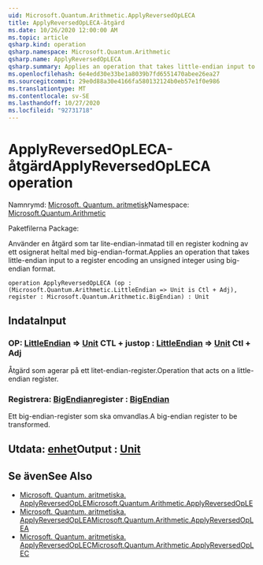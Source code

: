 ```yaml
---
uid: Microsoft.Quantum.Arithmetic.ApplyReversedOpLECA
title: ApplyReversedOpLECA-åtgärd
ms.date: 10/26/2020 12:00:00 AM
ms.topic: article
qsharp.kind: operation
qsharp.namespace: Microsoft.Quantum.Arithmetic
qsharp.name: ApplyReversedOpLECA
qsharp.summary: Applies an operation that takes little-endian input to a register encoding an unsigned integer using big-endian format.
ms.openlocfilehash: 6e4edd30e33be1a8039b7fd6551470abee26ea27
ms.sourcegitcommit: 29e0d88a30e4166fa580132124b0eb57e1f0e986
ms.translationtype: MT
ms.contentlocale: sv-SE
ms.lasthandoff: 10/27/2020
ms.locfileid: "92731718"
---
```

# <a name="applyreversedopleca-operation"></a><span data-ttu-id="8edf7-102">ApplyReversedOpLECA-åtgärd</span><span class="sxs-lookup"><span data-stu-id="8edf7-102">ApplyReversedOpLECA operation</span></span>

<span data-ttu-id="8edf7-103">Namnrymd: [Microsoft. Quantum. aritmetisk](xref:Microsoft.Quantum.Arithmetic)</span><span class="sxs-lookup"><span data-stu-id="8edf7-103">Namespace: [Microsoft.Quantum.Arithmetic](xref:Microsoft.Quantum.Arithmetic)</span></span>

<span data-ttu-id="8edf7-104">Paketfilerna [](https://nuget.org/packages/)</span><span class="sxs-lookup"><span data-stu-id="8edf7-104">Package: [](https://nuget.org/packages/)</span></span>


<span data-ttu-id="8edf7-105">Använder en åtgärd som tar lite-endian-inmatad till en register kodning av ett osignerat heltal med big-endian-format.</span><span class="sxs-lookup"><span data-stu-id="8edf7-105">Applies an operation that takes little-endian input to a register encoding an unsigned integer using big-endian format.</span></span>

```qsharp
operation ApplyReversedOpLECA (op : (Microsoft.Quantum.Arithmetic.LittleEndian => Unit is Ctl + Adj), register : Microsoft.Quantum.Arithmetic.BigEndian) : Unit
```


## <a name="input"></a><span data-ttu-id="8edf7-106">Indata</span><span class="sxs-lookup"><span data-stu-id="8edf7-106">Input</span></span>

### <a name="op--littleendian--unit-ctl--adj"></a><span data-ttu-id="8edf7-107">OP: [LittleEndian](xref:Microsoft.Quantum.Arithmetic.LittleEndian) => [Unit](xref:microsoft.quantum.lang-ref.unit) CTL + just</span><span class="sxs-lookup"><span data-stu-id="8edf7-107">op : [LittleEndian](xref:Microsoft.Quantum.Arithmetic.LittleEndian) => [Unit](xref:microsoft.quantum.lang-ref.unit) Ctl + Adj</span></span>

<span data-ttu-id="8edf7-108">Åtgärd som agerar på ett litet-endian-register.</span><span class="sxs-lookup"><span data-stu-id="8edf7-108">Operation that acts on a little-endian register.</span></span>


### <a name="register--bigendian"></a><span data-ttu-id="8edf7-109">Registrera: [BigEndian](xref:Microsoft.Quantum.Arithmetic.BigEndian)</span><span class="sxs-lookup"><span data-stu-id="8edf7-109">register : [BigEndian](xref:Microsoft.Quantum.Arithmetic.BigEndian)</span></span>

<span data-ttu-id="8edf7-110">Ett big-endian-register som ska omvandlas.</span><span class="sxs-lookup"><span data-stu-id="8edf7-110">A big-endian register to be transformed.</span></span>



## <a name="output--unit"></a><span data-ttu-id="8edf7-111">Utdata: [enhet](xref:microsoft.quantum.lang-ref.unit)</span><span class="sxs-lookup"><span data-stu-id="8edf7-111">Output : [Unit](xref:microsoft.quantum.lang-ref.unit)</span></span>



## <a name="see-also"></a><span data-ttu-id="8edf7-112">Se även</span><span class="sxs-lookup"><span data-stu-id="8edf7-112">See Also</span></span>

- [<span data-ttu-id="8edf7-113">Microsoft. Quantum. aritmetiska. ApplyReversedOpLE</span><span class="sxs-lookup"><span data-stu-id="8edf7-113">Microsoft.Quantum.Arithmetic.ApplyReversedOpLE</span></span>](xref:Microsoft.Quantum.Arithmetic.ApplyReversedOpLE)
- [<span data-ttu-id="8edf7-114">Microsoft. Quantum. aritmetiska. ApplyReversedOpLEA</span><span class="sxs-lookup"><span data-stu-id="8edf7-114">Microsoft.Quantum.Arithmetic.ApplyReversedOpLEA</span></span>](xref:Microsoft.Quantum.Arithmetic.ApplyReversedOpLEA)
- [<span data-ttu-id="8edf7-115">Microsoft. Quantum. aritmetiska. ApplyReversedOpLEC</span><span class="sxs-lookup"><span data-stu-id="8edf7-115">Microsoft.Quantum.Arithmetic.ApplyReversedOpLEC</span></span>](xref:Microsoft.Quantum.Arithmetic.ApplyReversedOpLEC)